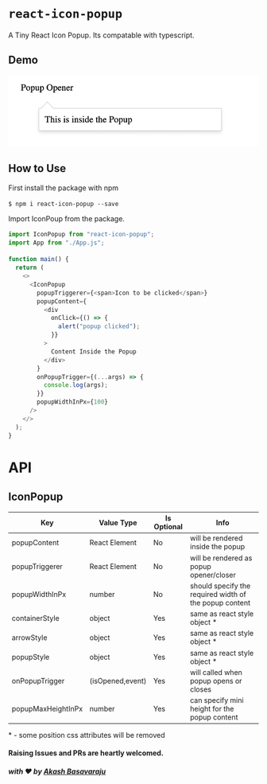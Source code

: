 # `react-icon-popup`

A Tiny React Icon Popup. Its compatable with typescript.

## Demo

![Demo](demo.png)

## How to Use

First install the package with npm

`$ npm i react-icon-popup --save`

Import IconPoup from the package.

```js
import IconPopup from "react-icon-popup";
import App from "./App.js";

function main() {
  return (
    <>
      <IconPopup
        popupTriggerer={<span>Icon to be clicked</span>}
        popupContent={
          <div
            onClick={() => {
              alert("popup clicked");
            }}
          >
            Content Inside the Popup
          </div>
        }
        onPopupTrigger={(...args) => {
          console.log(args);
        }}
        popupWidthInPx={100}
      />
    </>
  );
}
```

# API

## IconPopup

| Key                | Value Type       | Is Optional | Info                                                   |
| ------------------ | ---------------- | ----------- | ------------------------------------------------------ |
| popupContent       | React Element    | No          | will be rendered inside the popup                      |
| popupTriggerer     | React Element    | No          | will be rendered as popup opener/closer                |
| popupWidthInPx     | number           | No          | should specify the required width of the popup content |
| containerStyle     | object           | Yes         | same as react style object \*                          |
| arrowStyle         | object           | Yes         | same as react style object \*                          |
| popupStyle         | object           | Yes         | same as react style object \*                          |
| onPopupTrigger     | (isOpened,event) | Yes         | will called when popup opens or closes                 |
| popupMaxHeightInPx | number           | Yes         | can specify mini height for the popup content          |

\* - some position css attributes will be removed

#### Raising Issues and PRs are heartly welcomed.

##### with :heart: by [Akash Basavaraju](https://github.com/akash-basavaraju)
